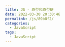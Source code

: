 ```yaml
---
title: JS - 原型和原型链
date: 2022-03-30 20:30:46
permalink: /js/89b8f2/
categories:
  - JavaScript
tags:
  - JavaScript
---
```

